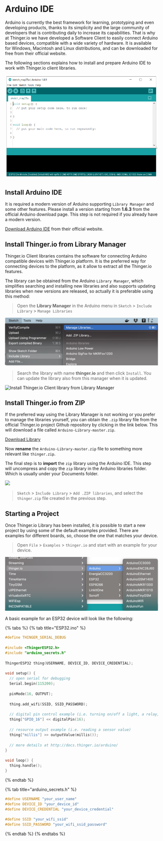# Arduino IDE

Arduino is currently the best framework for learning, prototyping and even developing products, thanks to its simplicity and the large community of developers that is contributing daily to increase its capabilities. That is why at Thinger.io we have developed a Software Client to easily connect Arduino based devices, compatible with a wide variety of hardware. It is available for Windows, Macintosh and Linux distributions, and can be downloaded for free from their official website.

The following sections explains how to install and prepare Arduino IDE to work with Thinger.io client libraries.

![](<../.gitbook/assets/image (488).png>)

## Install Arduino IDE

It is required a modern version of Arduino supporting `Library Manager` and some other features. Please install a version starting from **1.6.3** from the official Arduino download page. This step is not required if you already have a modern version.

[Download Arduino IDE](https://www.arduino.cc/en/Main/Software) from their official website.

## Install Thinger.io from Library Manager

Thinger.io Client libraries contains the software for connecting Arduino compatible devices with Thinger.io platform. It is the preferred way for connecting devices to the platform, as it allow to extract all the Thinger.io features.

The library can be obtained from the Arduino  `Library Manager`, which simplifies searching and installing new libraries and also supports updating libraries when new versions are released, so actually it is preferable using this method:

> Open the **Library Manager** in the Arduino menu in `Sketch` > `Include Library` > `Manage Libraries`

![Arduino Library Manager](<../.gitbook/assets/image (274).png>)

> Search the library with name **thinger.io** and then click `Install`. You can update the library also from this manager when it is updated.

![Install Thinger.io Client library from Library Manager](https://discoursefiles.s3-eu-west-1.amazonaws.com/original/1X/0e8bc7c86b5aff26aea7649741b592c8157cae11.png)

## Install Thinger.io from ZIP

If the preferred way using the Library Manager is not working or you prefer to manage the libraries yourself, you can obtain the `.zip` library file from the official Thinger.io project Github repository by clicking in the link below. This will download a file called `Arduino-Library-master.zip`.

[Download Library](https://github.com/thinger-io/Arduino-Library/archive/master.zip)

Now **rename** the `Arduino-Library-master.zip` file to something more relevant like `thinger.zip`.

The final step is to **import** the `zip` library using the Arduino IDE. This step will uncompress and copy the `zip` library in the Arduino libraries folder. Which is usually under your Documents folder.

![](../.gitbook/assets/add-zip-library.png)

> `Sketch` > `Include Library` > `Add .ZIP libraries`, and select the `thinger.zip` file created in the previous step.

## Starting a Project

Once Thinger.io Library has been installed, it is possible to start a new project by using some of the default examples provided. There are examples for different boards, so, choose the one that matches your device.

> Open `File` > `Examples` > `thinger.io` and start with an example for your device.

![Open Thinger.io example for an Arduino Compatible Device](<../.gitbook/assets/image (267).png>)

&#x20;A basic example for an ESP32 device will look like the following:

{% tabs %}
{% tab title="ESP32.ino" %}
```cpp
#define THINGER_SERIAL_DEBUG

#include <ThingerESP32.h>
#include "arduino_secrets.h"

ThingerESP32 thing(USERNAME, DEVICE_ID, DEVICE_CREDENTIAL);

void setup() {
  // open serial for debugging
  Serial.begin(115200);

  pinMode(16, OUTPUT);

  thing.add_wifi(SSID, SSID_PASSWORD);

  // digital pin control example (i.e. turning on/off a light, a relay, configuring a parameter, etc)
  thing["GPIO_16"] << digitalPin(16);

  // resource output example (i.e. reading a sensor value)
  thing["millis"] >> outputValue(millis());

  // more details at http://docs.thinger.io/arduino/
}

void loop() {
  thing.handle();
}
```
{% endtab %}

{% tab title="arduino_secrets.h" %}
```cpp
#define USERNAME "your_user_name"
#define DEVICE_ID "your_device_id"
#define DEVICE_CREDENTIAL "your_device_credential"

#define SSID "your_wifi_ssid"
#define SSID_PASSWORD "your_wifi_ssid_password"
```
{% endtab %}
{% endtabs %}
